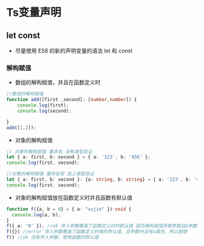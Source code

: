 # Ts变量声明

## let const

* 尽量使用 ES6 的新的声明变量的语法 let 和 const

### 解构赋值

* 数组的解构赋值，并且在函数定义时

```ts
//数组的解构赋值
function add([first ,second]: [number,number]) {
    console.log(first);
    console.log(second);

}
add([1,2]);
```

* 对象的解构赋值

```ts
// 对象的解构赋值 重命名 没有类型验证
let { a: first, b: second } = { a: '123', b: '456' };
console.log(first, second);

//对象的解构赋值 重命名呢 加上类型验证
let { a: first, b: second }: {a: string, b: string} = { a: '123', b: '456' };
console.log(first, second);

```

* 对象的解构赋值放在函数定义时并且函数有默认值

```ts
function f({a, b = 0} = { a: "xujie" }):void {
  console.log(a, b);
}
f({ a: '9' }); //ok 传入参数覆盖了函数定义时的默认值 因为解构赋值获取参数且b参数有默认值，所以传参时没有b属性不报错
f({}) //error 传入参数覆盖了函数定义时候的默认值，且参数中没有a属性，所以报错
f() //ok 没有传入参数，使用函数的默认值
```
